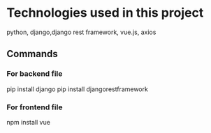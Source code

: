 # Technologies used in this project
python, django,django rest framework, vue.js, axios
## Commands
### For backend file
pip install django
pip install djangorestframework
### For frontend file
npm install vue
